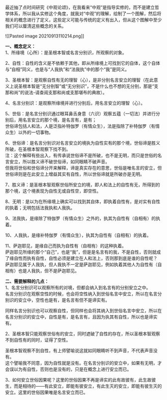最近抽了点时间研究《中观论颂》，在我看来“中观”是指导实修的，而不是建立哲学体系，所以我从实修这个角度，就我对“中观”的理解，绘制了一个图解，然后将相关的概念进行了定义，这些定义可能与传统的定义有出入，但从这个图解中至少我们可以厘清这些概念的关系。

![[Pasted image 20210913110214.png]]

**一、概念定义：**  
1、所缘境（心所）：是圣根本智或名言分别识，所观察的对象。

2、自性：自性的含义是不依赖于其他，即从所缘境上可找到它的自体，这个自体与“自相”同义，也是与“人我执”和“法我执”中的那个“我”是同义。
  
3、圣根本智：是观察自性有无的理智（心），是非分别名言安立的理智（在此意义上说圣根本智是“无分别智”或“无分别识”，不是什么也不想的无分别，那是“支那和尚”的说法-请查阅支那和尚或支那堪布的典故）。

4、名言分别识：是观察所缘境并进行分别后，用名言安立的理智（心）。

5、世俗：是名言分别识通过眼耳鼻舌身意（六识）观察五蕴（一切法）并进行分别后，用名言安立的那个境，是名言有，是有；  
世俗谛包括人和法，人是泛指补特伽罗（有情众生），法是指除了补特伽罗（有情众生）以外的一切事物。

6、世俗谛：是名言分别识对名言安立的境执为自性实有的那个境，世俗谛是胜义所破，在圣根本智观察下找不到。  
注：这个解释有些出入，有传承说世俗谛不是所破，也不是无明，而只是世俗的名言安立，所以胜义谛不破世俗谛，如同眼睛不破声音。  
但我将世俗和世俗谛分开来解释，谛是真实存在的意思，世俗是唯名言的安立，但世俗谛则是在此安立上增益其实有自性，所以世俗谛就是所破亦是无明。

7、胜义谛：是圣根本智观察世俗所安立的境，即人和法上的自性有无，所得到的那个境，这个境表现为自性无或自性空，即空性。

8、无明：是以为在所缘境上确实可以找到其自体，即执着自性有，是对实有自性的执着；无明包括法我执和人我执。

9、法我执，是缘除了特伽罗（有情众生）之外的，执其为自性有（自相有）的执着。

10、人我执，是缘补特伽罗（有情众生），执其为自性有（自相有）的执着。

11、萨迦耶见，是缘自己而执为自性有（自相有）的这种执着。  
萨迦耶见所缘的那个“自己”，也是“我”，但是是名言有的我，不是自性，否则就成了缘自性而执有自性，自性必须是建立在人和法上，否则那到底是谁的自性呢？  
萨迦耶见属于人我执，但人我执不一定是萨迦耶见，例如执着其他人为自性有（自相有）也是人我执，但不是萨迦耶见。


**二、需要解释的几点：**  
1、名言分别识可以观察所有的对境，但都会纳入到名言有的分别安立之中。  
名言分别识在观察空性的时候，也会将空性纳入到世俗名言中安立，所以在名言分别识的安立中，空性也是有，是名言有但不是谛实有。

同样名言分别识也可以观察自性，但同样也会将其纳入到世俗名言中安立，所以在名言分别识的安立中，自性是有，是名言有，且因为执其有自性，所以也是谛实有。

2、圣根本智只能观察世俗有的安立，同时遮破了自性的存在，所以圣根本智观察不到自性有的同时，证得了空性。

圣根本智观察不到自性，有上师譬喻说这就如同眼睛听不到声音，不代表声音没有。  
这个譬喻我不同意，因为自性就是没有。在名言分别识的安立中，如果有无明，才会误以为有自性，否则也是没有的，只是在概念上进行安立而已。

3、如何安立世俗因果呢？这里的世俗因果不再是谛实的此有故彼有，此生故彼生，而是相待的——有此安立，即能有彼安立，有此生灭的安立，即能有彼生灭的安立。这里的世俗因果唯是名言安立而已。